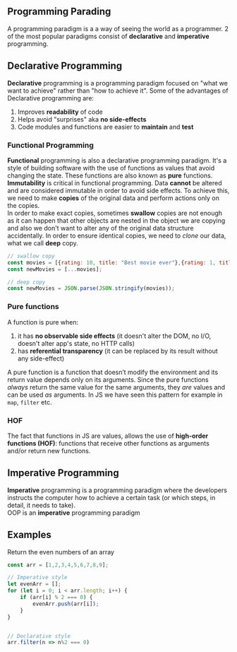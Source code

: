 ## Programming Parading
A programming paradigm is a a way of seeing the world as a programmer. 2 of the most popular paradigms consist of **declarative** and __imperative__ programming.


## Declarative Programming
**Declarative** programming is a programming paradigm focused on "what we want to achieve" rather than "how to achieve it".
Some of the advantages of Declarative programming are:    
1. Improves **readability** of code  
2. Helps avoid "surprises" aka **no side-effects**  
3. Code modules and functions are easier to **maintain** and **test**      

### Functional Programming
**Functional** programming is also a declarative programming paradigm. It's a style of building software with the use of functions as values that avoid changing the state. These functions are also known as **pure** functions.  
**Immutability** is critical in functional programming. Data **cannot** be altered and are considered immutable in order to avoid side effects.
To achieve this, we need to make **copies** of the original data and perform actions only on the copies.  
In order to make exact copies, sometimes **swallow** copies are not enough as it can happen that other objects are nested in the object we are copying and also we don't want to alter any of the original data structure accidentally. 
In order to ensure identical copies, we need to _clone_ our data, what we call **deep** copy.   
```javascript
// swallow copy
const movies = [{rating: 10, title: "Best movie ever"},{rating: 1, title: "Worst movie ever"}];
const newMovies = [...movies];

// deep copy
const newMovies = JSON.parse(JSON.stringify(movies));
```
  
 

### Pure functions
A function is pure when:  
1. it has **no observable side effects** (it doesn't alter the DOM, no I/O, doesn't alter app's state, no HTTP calls)  
2. has **referential transparency** (it can be replaced by its result without any side-effect)  
  
A pure function is a function that doesn’t modify the environment and its return value depends only on its arguments. 
Since the pure functions _always_ return the same value for the same arguments, they _are_ values and can be used _as_ arguments.
In JS we have seen this pattern for example in `map`, `filter` etc.

### HOF
The fact that functions in JS are values, allows the use of **high-order functions (HOF)**: functions that receive other functions as arguments and/or return new functions.


## Imperative Programming
**Imperative** programming is a programming paradigm where the developers instructs the computer how to achieve a certain task (or which steps, in detail, it needs to take).  
OOP is an **imperative** programming paradigm




## Examples
Return the even numbers of an array
```javascript
const arr = [1,2,3,4,5,6,7,8,9];

// Imperative style
let evenArr = [];
for (let i = 0; i < arr.length; i++) {
    if (arr[i] % 2 === 0) {
        evenArr.push(arr[i]);
    }
}


// Declarative style
arr.filter(n => n%2 === 0)

```
